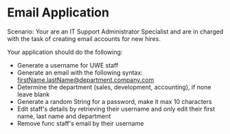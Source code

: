 # Email Application
Scenario: Your are an IT Support Administrator Specialist and are in charged with the task of creating email accounts for new hires.

Your application should do the following:

- Generate a username for UWE staff 
- Generate an email with the following syntax: firstName.lastName@department.company.com
- Determine the department (sales, development, accounting), if none leave blank
- Generate a random String for a password, make it max 10 characters
- Edit staff's details by retrieving their username and only edit their first name, last name and department 
- Remove func staff's email by their username

